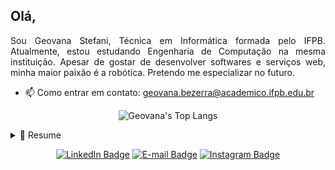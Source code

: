 ## Olá,

<p align="justify">
  Sou Geovana Stefani, Técnica em Informática formada pelo IFPB. Atualmente, estou estudando Engenharia de Computação na mesma instituição. Apesar de gostar de desenvolver softwares e serviços web, minha maior paixão é a robótica. Pretendo me especializar no futuro.
</p>

- 📫 Como entrar em contato: [geovana.bezerra@academico.ifpb.edu.br](mailto:geovana.bezerra@academico.ifpb.edu.br)

<p align="center">
  <img src="https://github-readme-stats.vercel.app/api/top-langs/?username=GeovanaStefani&layout=compact&langs_count=8&hide=Blade,Shell&theme=dark" title="Geovana's Top Langs" alt="Geovana's Top Langs" />
</p>

<details>
  <summary>📃 Resume</summary>
  
  ## 🏫 Educação
  - 📚 **Técnica em Informática** (2018 - 2021)
  | **Instituto Federal da Paraíba** - Campina Grande, Brasil
  - 📚 **Engenharia de Computação** (2021 --)
  | **Instituto Federal da Paraíba** - Campina Grande, Brasil
</details>

<p align="center">
  <a href="https://br.linkedin.com/in/geovana-stefani-55aa0b215"><img src="https://img.shields.io/badge/LinkedIn-0A66C2?style=for-the-badge&logo=LinkedIn&logoColor=white" title="Geovana's LinkedIn" alt="LinkedIn Badge" /></a>
  <a href="mailto:geovana.bezerra@academico.ifpb.edu.br"><img src="https://img.shields.io/badge/Gmail-EA4335?style=for-the-badge&logo=gmail&logoColor=white" title="Geovana's E-mail" alt="E-mail Badge" /></a>
  <a href="https://www.instagram.com/ge_stefani_"><img src="https://img.shields.io/badge/Instagram-E4405F?style=for-the-badge&logo=instagram&logoColor=white" title="Geovana's Instagram" alt="Instagram Badge" /></a>
  
</p>



<!--
**GeovanaStefani/GeovanaStefani** is a ✨ _special_ ✨ repository because its `README.md` (this file) appears on your GitHub profile.

Here are some ideas to get you started:

- 🔭 I’m currently working on ...
- 🌱 I’m currently learning ...
- 👯 I’m looking to collaborate on ...
- 🤔 I’m looking for help with ...
- 💬 Ask me about ...
- 📫 How to reach me: ...
- 😄 Pronouns: ...
- ⚡ Fun fact: ...
-->
